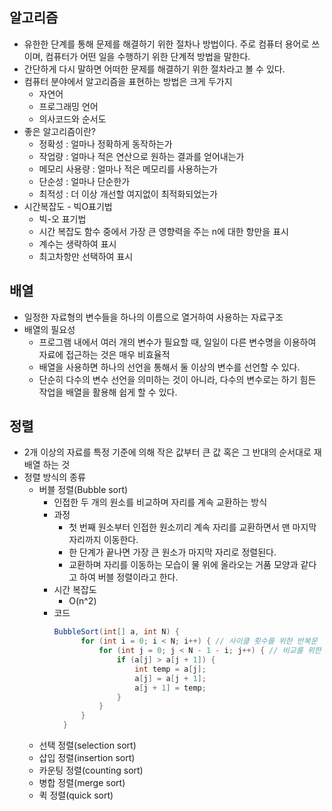 ## 알고리즘
- 유한한 단계를 통해 문제를 해결하기 위한 절차나 방법이다. 주로 컴퓨터 용어로 쓰이며, 컴퓨터가 어떤 일을 수행하기 위한 단계적 방법을 말한다.
- 간단하게 다시 말하면 어떠한 문제를 해결하기 위한 절차라고 볼 수 있다.
- 컴퓨터 분야에서 알고리즘을 표현하는 방법은 크게 두가지
  - 자연어
  - 프로그래밍 언어
  - 의사코드와 순서도
- 좋은 알고리즘이란?
  - 정확성 : 얼마나 정확하게 동작하는가
  - 작업량 : 얼마나 적은 연산으로 원하는 결과를 얻어내는가
  - 메모리 사용량 : 얼마나 적은 메모리를 사용하는가
  - 단순성 : 얼마나 단순한가
  - 최적성 : 더 이상 개선할 여지없이 최적화되었는가
- 시간복잡도 - 빅O표기법
  - 빅-오 표기법
  - 시간 복잡도 함수 중에서 가장 큰 영향력을 주는 n에 대한 항만을 표시
  - 계수는 생략하여 표시
  - 최고차항만 선택하여 표시

## 배열
- 일정한 자료형의 변수들을 하나의 이름으로 열거하여 사용하는 자료구조
- 배열의 필요성
  - 프로그램 내에서 여러 개의 변수가 필요할 때, 일일이 다른 변수명을 이용하여 자료에 접근하는 것은 매우 비효율적
  - 배열을 사용하면 하나의 선언을 통해서 둘 이상의 변수를 선언할 수 있다.
  - 단순히 다수의 변수 선언을 의미하는 것이 아니라, 다수의 변수로는 하기 힘든 작업을 배열을 활용해 쉽게 할 수 있다.

## 정렬
- 2개 이상의 자료를 특정 기준에 의해 작은 값부터 큰 값 혹은 그 반대의 순서대로 재배열 하는 것
- 정렬 방식의 종류
  - 버블 정렬(Bubble sort)
    - 인접한 두 개의 원소를 비교하며 자리를 계속 교환하는 방식
    - 과정
      - 첫 번째 원소부터 인접한 원소끼리 계속 자리를 교환하면서 맨 마지막 자리까지 이동한다.
      - 한 단계가 끝나면 가장 큰 원소가 마지막 자리로 정렬된다.
      - 교환하며 자리를 이동하는 모습이 물 위에 올라오는 거품 모양과 같다고 하여 버블 정렬이라고 한다.
    - 시간 복잡도
      - O(n^2)
    - 코드
      ``` java
      BubbleSort(int[] a, int N) {
		    for (int i = 0; i < N; i++) { // 사이클 횟수를 위한 반복문
		    	for (int j = 0; j < N - 1 - i; j++) { // 비교를 위한 반복문
	    			if (a[j] > a[j + 1]) {
		    			int temp = a[j];
			    		a[j] = a[j + 1];
			    		a[j + 1] = temp;
		    		}
		    	}
		    }
	    }
      ```
  - 선택 정렬(selection sort)
  - 삽입 정렬(insertion sort)
  - 카운팅 정렬(counting sort)
  - 병합 정렬(merge sort)
  - 퀵 정렬(quick sort)
